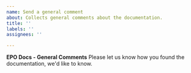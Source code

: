 ```yaml
---
name: Send a general comment
about: Collects general comments about the documentation.
title: ''
labels: ''
assignees: ''

---
```


**EPO Docs - General Comments**
Please let us know how you found the documentation, we'd like to know.
